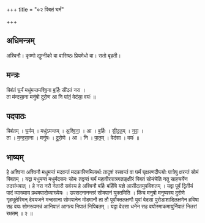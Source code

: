 +++
title = "०२ पिबतं घर्मं"

+++
## अधिमन्त्रम्
अश्विनौ। कृष्णो द्युम्नीको वा वासिष्ठः प्रियमेधो वा। सतो बृहती।

## मन्त्रः
पिब॑तं घ॒र्मं मधु॑मन्तमश्वि॒ना ब॒र्हिः सी॑दतं नरा ।  
ता म॑न्दसा॒ना मनु॑षो दुरो॒ण आ नि पा॑तं॒ वेद॑सा॒ वयः॑ ॥

## पदपाठः
पिब॑तम् । घ॒र्मम् । मधु॑ऽमन्तम् । अ॒श्वि॒ना॒ । आ । ब॒र्हिः । सी॒द॒त॒म् । न॒रा॒ ।  
ता । म॒न्द॒सा॒ना । मनु॑षः । दु॒रो॒णे । आ । नि । पा॒त॒म् । वेद॑सा । वयः॑ ॥

## भाष्यम्
हे अश्विना अश्विनौ मधुमन्तं मदवन्तं मदकारिणमित्यर्थः तादृशं रसवन्तं वा घर्मं घृक्षरणदीप्त्योः पात्रेषु क्षरन्तं सोमं पिबतम् । यद्वा मधुमन्तं मधुर्मदकरः सोमः तद्वन्तं घर्मं महावीरपात्रगतङ्क्षीरं पिबतं सोमंचेति नतु साहचर्येण तदसंभवात् । हे नरा नरौ नेतारौ सर्वस्य हे अश्विनौ बर्हिः बर्हिषि यज्ञे आसीदतमुपविशतम् । यद्वा पूर्वं द्वितीयं पादं व्याख्याय प्रथमपादोव्याख्येयः । उपसदनानन्तरं सोमपानं युक्तमिति । किंच मनुषो मनुष्यस्य दुरोणे गृहभूतेस्मिन् देवयजने मन्दसाना सोमपानेन मोदमानौ ता तौ पूर्वोक्तलक्षणौ युवां वेदसा पुरोडाशादिलक्षणेन हविषा सह वयः सोमरूपमन्नं आनिपातं आगत्य निपातं निपिबतम् । यद्वा वेदसा धनेन सह वयोस्माकमायुर्निपातं नितरां रक्षतम् ॥ २ ॥